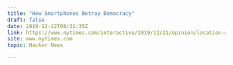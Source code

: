 ```yaml
---
title: "How Smartphones Betray Democracy"
draft: false
date: 2019-12-22T06:31:35Z
link: https://www.nytimes.com/interactive/2019/12/21/opinion/location-data-democracy-protests.html?utm_medium=RSS&utm_source=hune
site: www.nytimes.com
topic: Hacker News  

---
```

